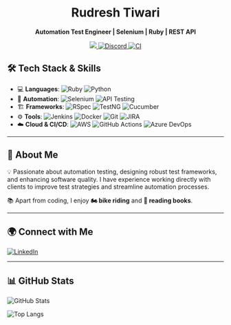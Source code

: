<h1 align="center">
Rudresh Tiwari
</h1>

<p align="center">
  <strong>Automation Test Engineer | Selenium | Ruby | REST API</strong>
</p>

<p align="center">
  <a href="https://opensource.org/licenses/Apache-2.0">
    <img src="https://img.shields.io/badge/License-Apache_2.0-blue.svg">
  </a>
  <a href="https://discord.gg/7GaTvbDwga">
    <img src="https://img.shields.io/discord/1287729918100246654?logo=discord&logoColor=white&label=Join+Us&color=blueviolet" alt="Discord">
  </a>
  <a href="https://github.com/RudreshTiwari/actions/workflows/ci.yml">
     <img src="https://img.shields.io/github/actions/workflow/status/RudreshTiwari/ci.yml?branch=main" alt="CI">
  </a>
</p>

## 🛠 Tech Stack & Skills

- 💻 **Languages**: ![Ruby](https://img.shields.io/badge/Ruby-red?logo=ruby) ![Python](https://img.shields.io/badge/Python-blue?logo=python)
- 🧪 **Automation**: ![Selenium](https://img.shields.io/badge/Selenium-green?logo=selenium) ![API Testing](https://img.shields.io/badge/API%20Testing-orange)
- 🏗 **Frameworks**: ![RSpec](https://img.shields.io/badge/RSpec-purple) ![TestNG](https://img.shields.io/badge/TestNG-lightgray) ![Cucumber](https://img.shields.io/badge/Cucumber-brightgreen?logo=cucumber)
- ⚙️ **Tools**: ![Jenkins](https://img.shields.io/badge/Jenkins-black?logo=jenkins) ![Docker](https://img.shields.io/badge/Docker-blue?logo=docker) ![Git](https://img.shields.io/badge/Git-orange?logo=git) ![JIRA](https://img.shields.io/badge/JIRA-blue?logo=jira)
- ☁️ **Cloud & CI/CD**: ![AWS](https://img.shields.io/badge/AWS-orange?logo=amazon-aws) ![GitHub Actions](https://img.shields.io/badge/GitHub%20Actions-gray?logo=github-actions) ![Azure DevOps](https://img.shields.io/badge/Azure%20DevOps-blue?logo=azure-devops)

---

## 📌 About Me

💡 Passionate about automation testing, designing robust test frameworks, and enhancing software quality. I have experience working directly with clients to improve test strategies and streamline automation processes.

📚 Apart from coding, I enjoy **🏍 bike riding** and **📖 reading books**.

---

## 🌍 Connect with Me

[![LinkedIn](https://img.shields.io/badge/LinkedIn-Connect-blue?logo=linkedin)](https://www.linkedin.com/in/rudreshtiwari)

---

## 📊 GitHub Stats

![GitHub Stats](https://github-readme-stats.vercel.app/api?username=RudreshTiwari&show_icons=true&theme=tokyonight)

![Top Langs](https://github-readme-stats.vercel.app/api/top-langs/?username=RudreshTiwari&layout=compact&theme=tokyonight)
